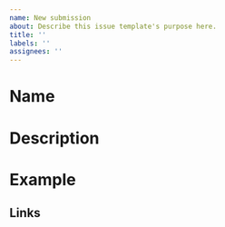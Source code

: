```yaml
---
name: New submission
about: Describe this issue template's purpose here.
title: ''
labels: ''
assignees: ''
---
```


# Name

# Description

# Example
<!-- please add screenshot or command line output if possible -->

## Links

